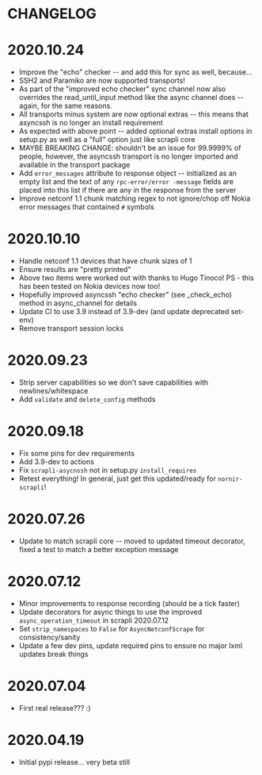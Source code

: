 CHANGELOG
=========

# 2020.10.24
- Improve the "echo" checker -- and add this for sync as well, because...
- SSH2 and Paramiko are now supported transports!
- As part of the "improved echo checker" sync channel now also overrides the read_until_input method like the async
 channel does -- again, for the same reasons.
- All transports minus system are now optional extras -- this means that asyncssh is no longer an install requirement
- As expected with above point -- added optional extras install options in setup.py as well as a "full" option just
 like scrapli core
- MAYBE BREAKING CHANGE: shouldn't be an issue for 99.9999% of people, however, the asyncssh transport is no longer
 imported and available in the transport package
- Add `error_messages` attribute to response object -- initialized as an empty list and the text of any `rpc-error/error
-message` fields are placed into this list if there are any in the response from the server
- Improve netconf 1.1 chunk matching regex to not ignore/chop off Nokia error messages that contained `#` symbols


# 2020.10.10
- Handle netconf 1.1 devices that have chunk sizes of 1
- Ensure results are "pretty printed"
- Above two items were worked out with thanks to Hugo Tinoco! PS - this has been tested on Nokia devices now too!
- Hopefully improved asyncssh "echo checker" (see _check_echo) method in async_channel for details
- Update CI to use 3.9 instead of 3.9-dev (and update deprecated set-env)
- Remove transport session locks


# 2020.09.23
- Strip server capabilities so we don't save capabilities with newlines/whitespace
- Add `validate` and `delete_config` methods


# 2020.09.18
- Fix some pins for dev requirements
- Add 3.9-dev to actions
- Fix `scrapli-asycnssh` not in setup.py `install_requires`
- Retest everything! In general, just get this updated/ready for `nornir-scrapli`!


# 2020.07.26
- Update to match scrapli core -- moved to updated timeout decorator, fixed a test to match a better exception message


# 2020.07.12
- Minor improvements to response recording (should be a tick faster)
- Update decorators for async things to use the improved `async_operation_timeout` in scrapli 2020.07.12
- Set `strip_namespaces` to `False` for `AsyncNetconfScrape` for consistency/sanity
- Update a few dev pins, update required pins to ensure no major lxml updates break things


# 2020.07.04
- First real release??? :)


# 2020.04.19
- Initial pypi release... very beta still
